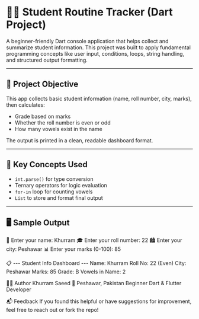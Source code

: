 # 🧑‍🎓 Student Routine Tracker (Dart Project)

A beginner-friendly Dart console application that helps collect and summarize student information. This project was built to apply fundamental programming concepts like user input, conditions, loops, string handling, and structured output formatting.

---

## 🎯 Project Objective

This app collects basic student information (name, roll number, city, marks), then calculates:

- Grade based on marks  
- Whether the roll number is even or odd  
- How many vowels exist in the name  

The output is printed in a clean, readable dashboard format.

---

## 🧠 Key Concepts Used

- `int.parse()` for type conversion  
- Ternary operators for logic evaluation  
- `for-in` loop for counting vowels  
- `List` to store and format final output  

---

## 🖥️ Sample Output

👤 Enter your name: Khurram
🎓 Enter your roll number: 22
🏙️ Enter your city: Peshawar
📊 Enter your marks (0-100): 85

📋 --- Student Info Dashboard ---
Name: Khurram
Roll No: 22 (Even)
City: Peshawar
Marks: 85
Grade: B
Vowels in Name: 2


🙋‍♂️ Author
Khurram Saeed
📍 Peshawar, Pakistan
Beginner Dart & Flutter Developer

📬 Feedback
If you found this helpful or have suggestions for improvement, feel free to reach out or fork the repo!
